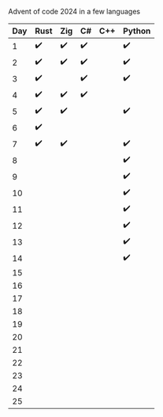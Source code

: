 Advent of code 2024 in a few languages

| Day  | Rust | Zig | C# | C++ | Python |
| ------------- | ------------- | ------------- | ------------- | ------------- | ------------- |
| 1 | ✔️ | ✔️ | ✔️ |  | ✔️ |
| 2 | ✔️ | ✔️ | ✔️ |  | ✔️ |
| 3 | ✔️ |  | ✔️ |  | ✔️ |
| 4 | ✔️ | ✔️ | ✔️ |  |  |
| 5 | ✔️ | ✔️ |  |  | ✔️ |
| 6 | ✔️ |  |  |  |  |
| 7 | ✔️ | ✔️ |  |  | ✔️ |
| 8 |  |  |  |  | ✔️ |
| 9 |  |  |  |  | ✔️ |
| 10 |  |  |  |  | ✔️ |
| 11 |  |  |  |  | ✔️ |
| 12 |  |  |  |  | ✔️ |
| 13 |  |  |  |  | ✔️ |
| 14 |  |  |  |  | ✔️ |
| 15 |  |  |  |  |  |
| 16 |  |  |  |  |  |
| 17 |  |  |  |  |  |
| 18 |  |  |  |  |  |
| 19 |  |  |  |  |  |
| 20 |  |  |  |  |  |
| 21 |  |  |  |  |  |
| 22 |  |  |  |  |  |
| 23 |  |  |  |  |  |
| 24 |  |  |  |  |  |
| 25 |  |  |  |  |  |
